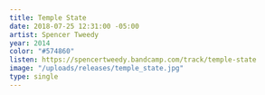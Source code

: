 ```yaml
---
title: Temple State
date: 2018-07-25 12:31:00 -05:00
artist: Spencer Tweedy
year: 2014
color: "#574860"
listen: https://spencertweedy.bandcamp.com/track/temple-state
image: "/uploads/releases/temple_state.jpg"
type: single
---
```


